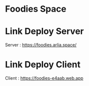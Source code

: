 
# Foodies Space


# Link Deploy Server
Server : https://foodies.arlia.space/

# Link Deploy Client
Client :  https://foodies-e4aab.web.app